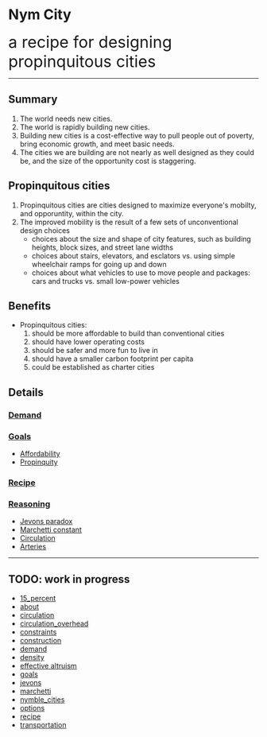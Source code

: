 # Nym City

<span style="font-size:24pt;">a recipe for designing propinquitous cities</span>

---

## Summary

 1. The world needs new cities.
 1. The world is rapidly building new cities.
 1. Building new cities is a cost-effective way to pull people out of poverty, bring economic growth, and meet basic needs.
 1. The cities we are building are not nearly as well designed as they could be, and the size of the opportunity cost is staggering.

## Propinquitous cities
 
 1. Propinquitous cities are cities designed to maximize everyone's mobilty, and opporuntity, within the city.
 1. The improved mobility is the result of a few sets of unconventional design choices
    * choices about the size and shape of city features, such as building heights, block sizes, and street lane widths
    * choices about stairs, elevators, and esclators vs. using simple wheelchair ramps for going up and down
    * choices about what vehicles to use to move people and packages: cars and trucks vs. small low-power vehicles

## Benefits

 * Propinquitous cities: 
   1. should be more affordable to build than conventional cities
   1. should have lower operating costs
   1. should be safer and more fun to live in
   1. should have a smaller carbon footprint per capita
   1. could be established as charter cities

## Details

### [Demand](demand) 

### [Goals](goals)

 * [Affordability](goals#affordability)
 * [Propinquity](goals#propinquity)

### [Recipe](recipe)

### [Reasoning](reasoning)

* [Jevons paradox](jevons)
* [Marchetti constant](marchetti)
* [Circulation](circulation)
* [Arteries](arteries)

---
## TODO: work in progress

* [15_percent](15_percent)
* [about](about)
* [circulation](circulation)
* [circulation_overhead](circulation_overhead)
* [constraints](constraints)
* [construction](construction)
* [demand](demand)
* [density](density)
* [effective altruism](effective_altruism)
* [goals](goals)
* [jevons](jevons)
* [marchetti](marchetti)
* [nymble_cities](nymble_cities)
* [options](options)
* [recipe](recipe)
* [transportation](transportation)

